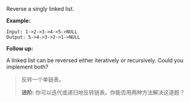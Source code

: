 Reverse a singly linked list.

**Example:**

```
Input: 1->2->3->4->5->NULL
Output: 5->4->3->2->1->NULL
```

**Follow up:**

A linked list can be reversed either iteratively or recursively. Could you implement both?

> 反转一个单链表。
>
> **进阶:**
> 你可以迭代或递归地反转链表。你能否用两种方法解决这道题？

